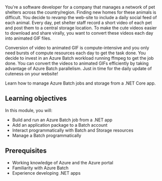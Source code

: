 You're a software developer for a company that manages a network of pet shelters across the country/region.  Finding new homes for these animals is difficult. You decide to revamp the web-site to include a daily social feed of each animal. Every day, pet shelter staff record a short video of each pet and post them to a central storage location. To make the cute videos easier to download and share virally, you want to convert these videos each day into animated GIF files. 

Conversion of video to animated GIF is compute-intensive and you only need bursts of compute resources each day to get the task done. You decide to invest in an Azure Batch workload running ffmpeg to get the job done. You can convert the videos to animated GIFs efficiently by taking advantage of Azure Batch parallelism. Just in time for the daily update of cuteness on your website!

Learn how to manage Azure Batch jobs and storage from a .NET Core app. 

## Learning objectives

In this module, you will:

- Build and run an Azure Batch job from a .NET app
- Add an application package to a Batch account
- Interact programmatically with Batch and Storage resources
- Manage a Batch programmatically

## Prerequisites

- Working knowledge of Azure and the Azure portal
- Familiarity with Azure Batch
- Experience developing .NET apps